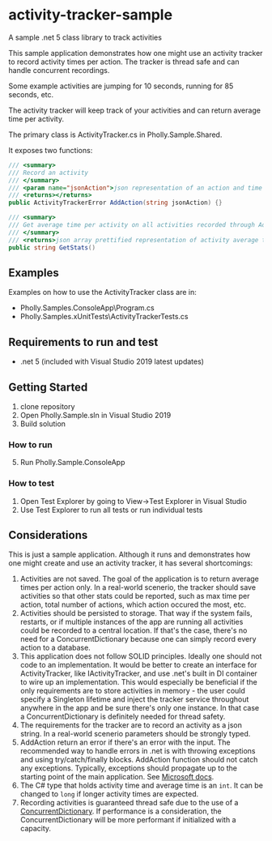# activity-tracker-sample
A sample .net 5 class library to track activities

This sample application demonstrates how one might use an activity tracker to record activity times per action. The tracker is thread safe and can handle concurrent recordings.

Some example activities are jumping for 10 seconds, running for 85 seconds, etc.

The activity tracker will keep track of your activities and can return average time per activity.

The primary class is ActivityTracker.cs in Pholly.Sample.Shared.

It exposes two functions:
```c#
/// <summary>
/// Record an activity
/// </summary>
/// <param name="jsonAction">json representation of an action and time in seconds. e.g. {"activity": "jump", "time": 90}</param>
/// <returns></returns>
public ActivityTrackerError AddAction(string jsonAction) {}

/// <summary>
/// Get average time per activity on all activities recorded through AddAction
/// </summary>
/// <returns>json array prettified representation of activity average times. e.g. [{"action": "jump", "avg": 150}]</returns>
public string GetStats()
```

## Examples
Examples on how to use the ActivityTracker class are in:
- Pholly.Samples.ConsoleApp\Program.cs
- Pholly.Samples.xUnitTests\ActivityTrackerTests.cs

## Requirements to run and test
- .net 5 (included with Visual Studio 2019 latest updates)

## Getting Started
1. clone repository
2. Open Pholly.Sample.sln in Visual Studio 2019
3. Build solution

### How to run
5. Run Pholly.Sample.ConsoleApp

### How to test
1. Open Test Explorer by going to View->Test Explorer in Visual Studio
2. Use Test Explorer to run all tests or run individual tests

## Considerations
This is just a sample application. Although it runs and demonstrates how one might create and use an activity tracker, it has several shortcomings:
1. Activities are not saved. The goal of the application is to return average times per action only. In a real-world scenerio, the tracker should save activities so that other stats could be reported, such as max time per action, total number of actions, which action occured the most, etc.
2. Activities should be persisted to storage. That way if the system fails, restarts, or if multiple instances of the app are running all activities could be recorded to a central location. If that's the case, there's no need for a ConcurrentDictionary because one can simply record every action to a database.
3. This application does not follow SOLID principles. Ideally one should not code to an implementation. It would be better to create an interface for ActivityTracker, like IActivityTracker, and use .net's built in DI container to wire up an implementation. This would especially be beneficial if the only requirements are to store activities in memory - the user could specify a Singleton lifetime and inject the tracker service throughout anywhere in the app and be sure there's only one instance. In that case a ConcurrentDictionary is definitely needed for thread safety.
4. The requirements for the tracker are to record an activity as a json string. In a real-world scenerio parameters should be strongly typed.
5. AddAction return an error if there's an error with the input. The recommended way to handle errors in .net is with throwing exceptions and using try/catch/finally blocks. AddAction function should not catch any exceptions. Typically, exceptions should propagate up to the starting point of the main application. See [Microsoft docs](https://docs.microsoft.com/en-us/dotnet/standard/exceptions/).
6. The C# type that holds activity time and average time is an `int`. It can be changed to `long` if longer activity times are expected.
7. Recording activities is guaranteed thread safe due to the use of a [ConcurrentDictionary](https://docs.microsoft.com/en-us/dotnet/api/system.collections.concurrent.concurrentdictionary-2?view=net-5.0). If performance is a consideration, the ConcurrentDictionary will be more performant if initialized with a capacity.


